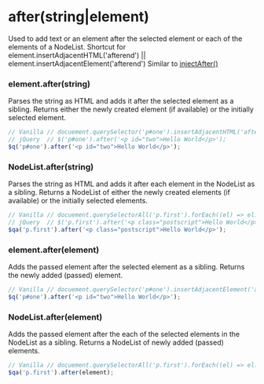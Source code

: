 # after(string|element)
Used to add text or an element after the selected element or each of the elements of a NodeList.
Shortcut for element.insertAdjacentHTML('afterend') || element.insertAdjacentElement('afterend')
Similar to [injectAfter()](./injectAfter.md)

### element.after(string)
Parses the string as HTML and adds it after the selected element as a sibling.
Returns either the newly created element (if available) or the initially selected element.

```javascript
// Vanilla // docuement.querySelector('p#one').insertAdjacentHTML('afterend', '<p id="two">Hello World</p>');
// jQuery  // $('p#one').after('<p id="two">Hello World</p>');
$q('p#one').after('<p id="two">Hello World</p>');
```

### NodeList.after(string)
Parses the string as HTML and adds it after each element in the NodeList as a sibling.
Returns a NodeList of either the newly created elements (if available) or the initially selected elements.

```javascript
// Vanilla // docuement.querySelectorAll('p.first').forEach((el) => el.insertAdjacentHTML('afterend', '<p class="postscript">Hello World</p>'));
// jQuery  // $('p.first').after('<p class="postscript">Hello World</p>');
$qa('p.first').after('<p class="postscript">Hello World</p>');
```

### element.after(element)
Adds the passed element after the selected element as a sibling.
Returns the newly added (passed) element.

```javascript
// Vanilla // docuement.querySelector('p#one').insertAdjacentElement('afterend', '<p id="two">Hello World</p>');
$q('p#one').after('<p id="two">Hello World</p>');
```

### NodeList.after(element)
Adds the passed element after the each of the selected elements in the NodeList as a sibling.
Returns a NodeList of newly added (passed) elements.

```javascript
// Vanilla // docuement.querySelectorAll('p.first').forEach((el) => el.insertAdjacentElement('afterend', element));
$qa('p.first').after(element);
```

